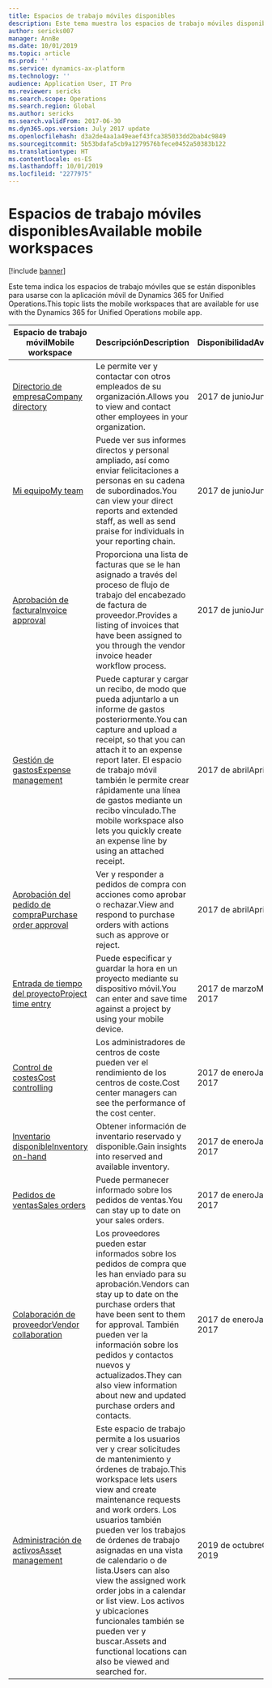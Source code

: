 ```yaml
---
title: Espacios de trabajo móviles disponibles
description: Este tema muestra los espacios de trabajo móviles disponibles para administradores el uso.
author: sericks007
manager: AnnBe
ms.date: 10/01/2019
ms.topic: article
ms.prod: ''
ms.service: dynamics-ax-platform
ms.technology: ''
audience: Application User, IT Pro
ms.reviewer: sericks
ms.search.scope: Operations
ms.search.region: Global
ms.author: sericks
ms.search.validFrom: 2017-06-30
ms.dyn365.ops.version: July 2017 update
ms.openlocfilehash: d3a2de4aa1a49eaef43fca385033dd2bab4c9849
ms.sourcegitcommit: 5b53bdafa5cb9a1279576bfece0452a50383b122
ms.translationtype: HT
ms.contentlocale: es-ES
ms.lasthandoff: 10/01/2019
ms.locfileid: "2277975"
---
```

# <a name="available-mobile-workspaces"></a><span data-ttu-id="cadb5-103">Espacios de trabajo móviles disponibles</span><span class="sxs-lookup"><span data-stu-id="cadb5-103">Available mobile workspaces</span></span>

[!include [banner](../includes/banner.md)]

<span data-ttu-id="cadb5-104">Este tema indica los espacios de trabajo móviles que se están disponibles para usarse con la aplicación móvil de Dynamics 365 for Unified Operations.</span><span class="sxs-lookup"><span data-stu-id="cadb5-104">This topic lists the mobile workspaces that are available for use with the Dynamics 365 for Unified Operations mobile app.</span></span>


| <span data-ttu-id="cadb5-105">Espacio de trabajo móvil</span><span class="sxs-lookup"><span data-stu-id="cadb5-105">Mobile workspace</span></span>     | <span data-ttu-id="cadb5-106">Descripción</span><span class="sxs-lookup"><span data-stu-id="cadb5-106">Description</span></span>   | <span data-ttu-id="cadb5-107">Disponibilidad</span><span class="sxs-lookup"><span data-stu-id="cadb5-107">Availability</span></span>   |
|----------------------|---------------|--------------|
|[<span data-ttu-id="cadb5-108">Directorio de empresa</span><span class="sxs-lookup"><span data-stu-id="cadb5-108">Company directory</span></span>](company-directory-mobile-workspace.md)| <span data-ttu-id="cadb5-109">Le permite ver y contactar con otros empleados de su organización.</span><span class="sxs-lookup"><span data-stu-id="cadb5-109">Allows you to view and contact other employees in your organization.</span></span>| <span data-ttu-id="cadb5-110">2017 de junio</span><span class="sxs-lookup"><span data-stu-id="cadb5-110">June 2017</span></span> |    
|[<span data-ttu-id="cadb5-111">Mi equipo</span><span class="sxs-lookup"><span data-stu-id="cadb5-111">My team</span></span>](manager-self-service-mobile-workspace.md)| <span data-ttu-id="cadb5-112">Puede ver sus informes directos y personal ampliado, así como enviar felicitaciones a personas en su cadena de subordinados.</span><span class="sxs-lookup"><span data-stu-id="cadb5-112">You can view your direct reports and extended staff, as well as send praise for individuals in your reporting chain.</span></span>|<span data-ttu-id="cadb5-113">2017 de junio</span><span class="sxs-lookup"><span data-stu-id="cadb5-113">June 2017</span></span> |     
|[<span data-ttu-id="cadb5-114">Aprobación de factura</span><span class="sxs-lookup"><span data-stu-id="cadb5-114">Invoice approval</span></span>](invoice-approval-mobile-workspace.md)| <span data-ttu-id="cadb5-115">Proporciona una lista de facturas que se le han asignado a través del proceso de flujo de trabajo del encabezado de factura de proveedor.</span><span class="sxs-lookup"><span data-stu-id="cadb5-115">Provides a listing of invoices that have been assigned to you through the vendor invoice header workflow process.</span></span>| <span data-ttu-id="cadb5-116">2017 de junio</span><span class="sxs-lookup"><span data-stu-id="cadb5-116">June 2017</span></span>   |
| [<span data-ttu-id="cadb5-117">Gestión de gastos</span><span class="sxs-lookup"><span data-stu-id="cadb5-117">Expense management</span></span>](../../financials/expense-management/expense-management-mobile-workspace.md) | <span data-ttu-id="cadb5-118">Puede capturar y cargar un recibo, de modo que pueda adjuntarlo a un informe de gastos posteriormente.</span><span class="sxs-lookup"><span data-stu-id="cadb5-118">You can capture and upload a receipt, so that you can attach it to an expense report later.</span></span> <span data-ttu-id="cadb5-119">El espacio de trabajo móvil también le permite crear rápidamente una línea de gastos mediante un recibo vinculado.</span><span class="sxs-lookup"><span data-stu-id="cadb5-119">The mobile workspace also lets you quickly create an expense line by using an attached receipt.</span></span> | <span data-ttu-id="cadb5-120">2017 de abril</span><span class="sxs-lookup"><span data-stu-id="cadb5-120">April 2017</span></span> |
| [<span data-ttu-id="cadb5-121">Aprobación del pedido de compra</span><span class="sxs-lookup"><span data-stu-id="cadb5-121">Purchase order approval</span></span>](../../supply-chain/procurement/purchase-order-mobile-workspace.md) | <span data-ttu-id="cadb5-122">Ver y responder a pedidos de compra con acciones como aprobar o rechazar.</span><span class="sxs-lookup"><span data-stu-id="cadb5-122">View and respond to purchase orders with actions such as approve or reject.</span></span> | <span data-ttu-id="cadb5-123">2017 de abril</span><span class="sxs-lookup"><span data-stu-id="cadb5-123">April 2017</span></span> |
| [<span data-ttu-id="cadb5-124">Entrada de tiempo del proyecto</span><span class="sxs-lookup"><span data-stu-id="cadb5-124">Project time entry</span></span>](../../financials/project-management/project-time-entry-mobile-workspace.md) | <span data-ttu-id="cadb5-125">Puede especificar y guardar la hora en un proyecto mediante su dispositivo móvil.</span><span class="sxs-lookup"><span data-stu-id="cadb5-125">You can enter and save time against a project by using your mobile device.</span></span> | <span data-ttu-id="cadb5-126">2017 de marzo</span><span class="sxs-lookup"><span data-stu-id="cadb5-126">March 2017</span></span> |
| [<span data-ttu-id="cadb5-127">Control de costes</span><span class="sxs-lookup"><span data-stu-id="cadb5-127">Cost controlling</span></span>](../../financials/cost-accounting/cost-controlling-mobile-workspace.md)     | <span data-ttu-id="cadb5-128">Los administradores de centros de coste pueden ver el rendimiento de los centros de coste.</span><span class="sxs-lookup"><span data-stu-id="cadb5-128">Cost center managers can see the performance of the cost center.</span></span>                                                                                               |  <span data-ttu-id="cadb5-129">2017 de enero</span><span class="sxs-lookup"><span data-stu-id="cadb5-129">January 2017</span></span>        |
| [<span data-ttu-id="cadb5-130">Inventario disponible</span><span class="sxs-lookup"><span data-stu-id="cadb5-130">Inventory on-hand</span></span>](../../supply-chain/inventory/inventory-on-hand-mobile-workspace.md)    | <span data-ttu-id="cadb5-131">Obtener información de inventario reservado y disponible.</span><span class="sxs-lookup"><span data-stu-id="cadb5-131">Gain insights into reserved and available inventory.</span></span>                                                                                                    |   <span data-ttu-id="cadb5-132">2017 de enero</span><span class="sxs-lookup"><span data-stu-id="cadb5-132">January 2017</span></span>       |
| [<span data-ttu-id="cadb5-133">Pedidos de ventas</span><span class="sxs-lookup"><span data-stu-id="cadb5-133">Sales orders</span></span>](../../supply-chain/sales-marketing/sales-orders-mobile-workspace.md)         | <span data-ttu-id="cadb5-134">Puede permanecer informado sobre los pedidos de ventas.</span><span class="sxs-lookup"><span data-stu-id="cadb5-134">You can stay up to date on your sales orders.</span></span>                                                                                                                          |  <span data-ttu-id="cadb5-135">2017 de enero</span><span class="sxs-lookup"><span data-stu-id="cadb5-135">January 2017</span></span>                  |
| [<span data-ttu-id="cadb5-136">Colaboración de proveedor</span><span class="sxs-lookup"><span data-stu-id="cadb5-136">Vendor collaboration</span></span>](../../supply-chain/procurement/vendor-collaboration-mobile-workspace.md) | <span data-ttu-id="cadb5-137">Los proveedores pueden estar informados sobre los pedidos de compra que les han enviado para su aprobación.</span><span class="sxs-lookup"><span data-stu-id="cadb5-137">Vendors can stay up to date on the purchase orders that have been sent to them for approval.</span></span> <span data-ttu-id="cadb5-138">También pueden ver la información sobre los pedidos y contactos nuevos y actualizados.</span><span class="sxs-lookup"><span data-stu-id="cadb5-138">They can also view information about new and updated purchase orders and contacts.</span></span> |<span data-ttu-id="cadb5-139">2017 de enero</span><span class="sxs-lookup"><span data-stu-id="cadb5-139">January 2017</span></span>    |
| [<span data-ttu-id="cadb5-140">Administración de activos</span><span class="sxs-lookup"><span data-stu-id="cadb5-140">Asset management</span></span>](../../supply-chain/procurement/asset-management-mobile-workspace.md) | <span data-ttu-id="cadb5-141">Este espacio de trabajo permite a los usuarios ver y crear solicitudes de mantenimiento y órdenes de trabajo.</span><span class="sxs-lookup"><span data-stu-id="cadb5-141">This workspace lets users view and create maintenance requests and work orders.</span></span> <span data-ttu-id="cadb5-142">Los usuarios también pueden ver los trabajos de órdenes de trabajo asignadas en una vista de calendario o de lista.</span><span class="sxs-lookup"><span data-stu-id="cadb5-142">Users can also view the assigned work order jobs in a calendar or list view.</span></span> <span data-ttu-id="cadb5-143">Los activos y ubicaciones funcionales también se pueden ver y buscar.</span><span class="sxs-lookup"><span data-stu-id="cadb5-143">Assets and functional locations can also be viewed and searched for.</span></span> |<span data-ttu-id="cadb5-144">2019 de octubre</span><span class="sxs-lookup"><span data-stu-id="cadb5-144">October 2019</span></span>    |
